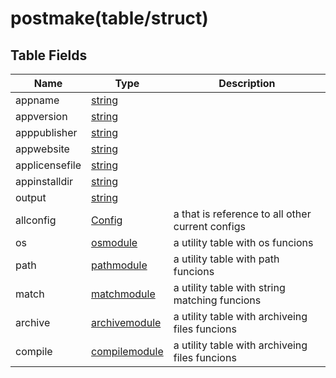 # postmake(table/struct)

## Table Fields
|  Name | Type | Description
 --- | --- | --- |
appname | [string](https://www.lua.org/pil/2.4.html) | 
appversion | [string](https://www.lua.org/pil/2.4.html) | 
apppublisher | [string](https://www.lua.org/pil/2.4.html) | 
appwebsite | [string](https://www.lua.org/pil/2.4.html) | 
applicensefile | [string](https://www.lua.org/pil/2.4.html) | 
appinstalldir | [string](https://www.lua.org/pil/2.4.html) | 
output | [string](https://www.lua.org/pil/2.4.html) | 
allconfig | [Config](./../lua/Config.md) | a that is reference to all other current configs
os | [osmodule](./../lua/osmodule.md) | a utility table with os funcions
path | [pathmodule](./../lua/pathmodule.md) | a utility table with path funcions
match | [matchmodule](./../lua/matchmodule.md) | a utility table with string matching funcions
archive | [archivemodule](./../lua/archivemodule.md) | a utility table with archiveing files funcions
compile | [compilemodule](./../lua/compilemodule.md) | a utility table with archiveing files funcions
